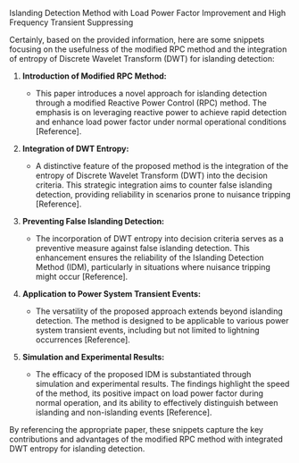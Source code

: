 Islanding Detection Method with Load Power
Factor Improvement and High Frequency Transient
Suppressing

Certainly, based on the provided information, here are some snippets focusing on the usefulness of the modified RPC method and the integration of entropy of Discrete Wavelet Transform (DWT) for islanding detection:

1. **Introduction of Modified RPC Method:**
   - This paper introduces a novel approach for islanding detection through a modified Reactive Power Control (RPC) method. The emphasis is on leveraging reactive power to achieve rapid detection and enhance load power factor under normal operational conditions [Reference].

2. **Integration of DWT Entropy:**
   - A distinctive feature of the proposed method is the integration of the entropy of Discrete Wavelet Transform (DWT) into the decision criteria. This strategic integration aims to counter false islanding detection, providing reliability in scenarios prone to nuisance tripping [Reference].

3. **Preventing False Islanding Detection:**
   - The incorporation of DWT entropy into decision criteria serves as a preventive measure against false islanding detection. This enhancement ensures the reliability of the Islanding Detection Method (IDM), particularly in situations where nuisance tripping might occur [Reference].

4. **Application to Power System Transient Events:**
   - The versatility of the proposed approach extends beyond islanding detection. The method is designed to be applicable to various power system transient events, including but not limited to lightning occurrences [Reference].

5. **Simulation and Experimental Results:**
   - The efficacy of the proposed IDM is substantiated through simulation and experimental results. The findings highlight the speed of the method, its positive impact on load power factor during normal operation, and its ability to effectively distinguish between islanding and non-islanding events [Reference].

By referencing the appropriate paper, these snippets capture the key contributions and advantages of the modified RPC method with integrated DWT entropy for islanding detection.